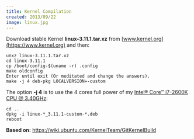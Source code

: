 ```yaml
---
title: Kernel Compilation
created: 2013/09/22
image: linux.jpg
---
```


Download stable Kernel **linux-3.11.1.tar.xz** from [www.kernel.org](https://www.kernel.org) and then: 
    
    
    unxz linux-3.11.1.tar.xz
    cd linux-3.11.1
    cp /boot/config-$(uname -r) .config
    make oldconfig
    Enter until exit (Or meditated and change the answers).
    make -j 4 deb-pkg LOCALVERSION=-custom
    

The option **-j 4** is to use the 4 cores full power of my [Intel® Core™ i7-2600K CPU @ 3.40GHz](https://ark.intel.com/products/52214): 
    
    
    cd ..
    dpkg -i linux-*_3.11.1-custom-*.deb
    reboot
    

**Based on:** https://wiki.ubuntu.com/KernelTeam/GitKernelBuild